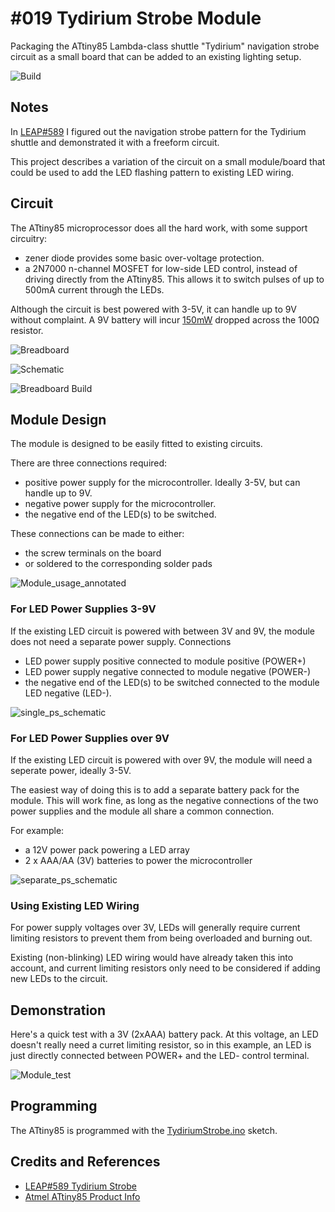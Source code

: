 # #019 Tydirium Strobe Module

Packaging the ATtiny85 Lambda-class shuttle "Tydirium" navigation strobe circuit as a small board that can be added to an existing lighting setup.

![Build](./assets/Module_build.jpg?raw=true)

## Notes

In [LEAP#589](../) I figured out the navigation strobe pattern for the Tydirium shuttle and demonstrated it with a freeform circuit.

This project describes a variation of the circuit on a small module/board that could be used to add the LED flashing pattern to
existing LED wiring.

## Circuit

The ATtiny85 microprocessor does all the hard work, with some support circuitry:

* zener diode provides some basic over-voltage protection.
* a 2N7000 n-channel MOSFET for low-side LED control, instead of driving directly from the ATtiny85. This allows it to switch pulses of up to 500mA current through the LEDs.

Although the circuit is best powered with 3-5V, it can handle up to 9V without complaint. A 9V battery will incur [150mW](https://www.wolframalpha.com/input/?i=%289V-5.1V%29%5E2%2F100%CE%A9) dropped across the 100Ω resistor.

![Breadboard](./assets/Module_bb.jpg?raw=true)

![Schematic](./assets/Module_schematic.jpg?raw=true)

![Breadboard Build](./assets/Module_bb_build.jpg?raw=true)

## Module Design

The module is designed to be easily fitted to existing circuits.

There are three connections required:

* positive power supply for the microcontroller. Ideally 3-5V, but can handle up to 9V.
* negative power supply for the microcontroller.
* the negative end of the LED(s) to be switched.

These connections can be made to either:

* the screw terminals on the board
* or soldered to the corresponding solder pads

![Module_usage_annotated](./assets/Module_usage_annotated.jpg?raw=true)

### For LED Power Supplies 3-9V

If the existing LED circuit is powered with between 3V and 9V, the module does not need a separate power supply.
Connections

* LED power supply positive connected to module positive (POWER+)
* LED power supply negative connected to module negative (POWER-)
* the negative end of the LED(s) to be switched connected to the module LED negative (LED-).

![single_ps_schematic](./assets/single_ps_schematic.jpg?raw=true)

### For LED Power Supplies over 9V

If the existing LED circuit is powered with over 9V, the module will need a seperate power, ideally 3-5V.

The easiest way of doing this is to add a separate battery pack for the module.
This will work fine, as long as the negative connections of the two power supplies and the module all share a common connection.

For example:

* a 12V power pack powering a LED array
* 2 x AAA/AA (3V) batteries to power the microcontroller

![separate_ps_schematic](./assets/separate_ps_schematic.jpg?raw=true)

### Using Existing LED Wiring

For power supply voltages over 3V, LEDs will generally require current limiting resistors to prevent them from being overloaded and burning out.

Existing (non-blinking) LED wiring would have already taken this into account,
and current limiting resistors only need to be considered if adding new LEDs to the circuit.

## Demonstration

Here's a quick test with a 3V (2xAAA) battery pack. At this voltage, an LED doesn't really need a curret limiting resistor,
so in this example, an LED is just directly connected between POWER+ and the LED- control terminal.

![Module_test](./assets/Module_test.jpg?raw=true)

## Programming

The ATtiny85 is programmed with the [TydiriumStrobe.ino](../TydiriumStrobe.ino) sketch.

## Credits and References

* [LEAP#589 Tydirium Strobe](../)
* [Atmel ATtiny85 Product Info](http://www.atmel.com/devices/ATTINY85.aspx)
